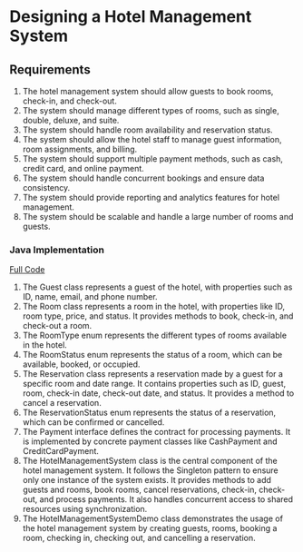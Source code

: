 # Designing a Hotel Management System

## Requirements
1. The hotel management system should allow guests to book rooms, check-in, and check-out.
2. The system should manage different types of rooms, such as single, double, deluxe, and suite.
3. The system should handle room availability and reservation status.
4. The system should allow the hotel staff to manage guest information, room assignments, and billing.
5. The system should support multiple payment methods, such as cash, credit card, and online payment.
6. The system should handle concurrent bookings and ensure data consistency.
7. The system should provide reporting and analytics features for hotel management.
8. The system should be scalable and handle a large number of rooms and guests.

### Java Implementation
[Full Code](../solutions/java/src/hotelmanagement/)

1. The Guest class represents a guest of the hotel, with properties such as ID, name, email, and phone number.
2. The Room class represents a room in the hotel, with properties like ID, room type, price, and status. It provides methods to book, check-in, and check-out a room.
3. The RoomType enum represents the different types of rooms available in the hotel.
4. The RoomStatus enum represents the status of a room, which can be available, booked, or occupied.
5. The Reservation class represents a reservation made by a guest for a specific room and date range. It contains properties such as ID, guest, room, check-in date, check-out date, and status. It provides a method to cancel a reservation.
6. The ReservationStatus enum represents the status of a reservation, which can be confirmed or cancelled.
7. The Payment interface defines the contract for processing payments. It is implemented by concrete payment classes like CashPayment and CreditCardPayment.
8. The HotelManagementSystem class is the central component of the hotel management system. It follows the Singleton pattern to ensure only one instance of the system exists. It provides methods to add guests and rooms, book rooms, cancel reservations, check-in, check-out, and process payments. It also handles concurrent access to shared resources using synchronization.
9. The HotelManagementSystemDemo class demonstrates the usage of the hotel management system by creating guests, rooms, booking a room, checking in, checking out, and cancelling a reservation.